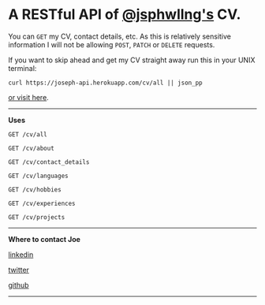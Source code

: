 A RESTful API of [@jsphwllng's](https://twitter.com/jsphWllng) CV.
==================================================================

You can `GET` my CV, contact details, etc. As this is relatively sensitive information I will not be allowing `POST`, `PATCH` or `DELETE` requests.

If you want to skip ahead and get my CV straight away run this in your UNIX terminal:

 `curl https://joseph-api.herokuapp.com/cv/all || json_pp`

[or visit here](https://joseph-api.herokuapp.com/cv/all).

* * * * *

**Uses**

`GET /cv/all`

`GET /cv/about`

`GET /cv/contact_details`

`GET /cv/languages`

`GET /cv/hobbies`

`GET /cv/experiences`

`GET /cv/projects`

* * * * *

**Where to contact Joe**

[linkedin](https://www.linkedin.com/in/josephwelling/)

[twitter](https://joseph-api.herokuapp.com/twitter.com/jsphwllng)

[github](https://github.com/jsphwllng/)

* * * * *
